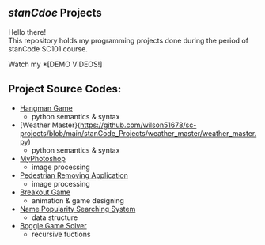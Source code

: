## *stanCdoe* Projects
Hello there!\
This repository holds my programming projects done during the period of stanCode SC101 course.

Watch my *[DEMO VIDEOS!]

## Project Source Codes:
* [Hangman Game](https://github.com/wilson51678/sc-projects/blob/main/stanCode_Projects/hangman_game/hangman.py)
  * python semantics & syntax
* [Weather Master}(https://github.com/wilson51678/sc-projects/blob/main/stanCode_Projects/weather_master/weather_master.py)
  * python semantics & syntax
* [MyPhotoshop](https://github.com/wilson51678/sc-projects/blob/main/stanCode_Projects/my_photoshop/best_photoshop_award.py)
  * image processing
* [Pedestrian Removing Application](https://github.com/wilson51678/sc-projects/blob/main/stanCode_Projects/pedestrian_removing_application/stanCodoshop.py)
  * image processing
* [Breakout Game](https://github.com/wilson51678/sc-projects/blob/main/stanCode_Projects/break_out_game/breakout.py)
  * animation & game designing
* [Name Popularity Searching System](https://github.com/wilson51678/sc-projects/blob/main/stanCode_Projects/name_searching_system/babygraphics.py)
  * data structure
* [Boggle Game Solver](https://github.com/wilson51678/sc-projects/blob/main/stanCode_Projects/boggle_game_solver/boggle.py)
  * recursive fuctions
